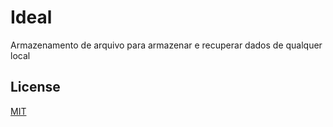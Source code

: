 # Ideal

Armazenamento de arquivo para armazenar e recuperar dados de qualquer local

## License

[MIT](./LICENSE)
